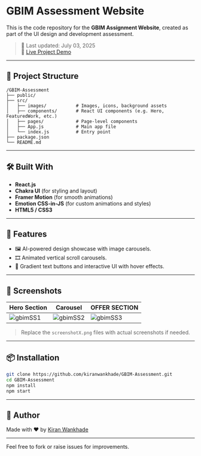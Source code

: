 # GBIM Assessment Website

This is the code repository for the **GBIM Assignment Website**, created as part of the UI design and development assessment.

> 📅 Last updated: July 03, 2025  
> 🔗 [Live Project Demo]((https://gbim-assesment-five.vercel.app/))

---

## 📁 Project Structure

```
/GBIM-Assessment
├── public/
├── src/
│   ├── images/           # Images, icons, background assets
│   ├── components/       # React UI components (e.g. Hero, FeaturedWork, etc.)
│   ├── pages/            # Page-level components
│   ├── App.js            # Main app file
│   └── index.js          # Entry point
├── package.json
└── README.md
```

---

## 🛠️ Built With

- **React.js**
- **Chakra UI** (for styling and layout)
- **Framer Motion** (for smooth animations)
- **Emotion CSS-in-JS** (for custom animations and styles)
- **HTML5 / CSS3**

---

## 🚀 Features
- 🖼️ AI-powered design showcase with image carousels.
- 🎞️ Animated vertical scroll carousels.
- 🧠 Gradient text buttons and interactive UI with hover effects.

---

## 📸 Screenshots

| Hero Section | Carousel | OFFER SECTION  |
|--------------|----------------|----------|
| ![gbimSS1](https://github.com/user-attachments/assets/b4264440-0557-44c4-a3f1-39d511c485ac) | ![gbimSS2](https://github.com/user-attachments/assets/ba31c9ac-3472-495d-9d01-9ed1d27b1a84) |![gbimSS3](https://github.com/user-attachments/assets/fb648cfe-dc0f-4e81-add2-510b50ee60d9)


> Replace the `screenshotX.png` files with actual screenshots if needed.

---

## 📦 Installation

```bash
git clone https://github.com/kiranwankhade/GBIM-Assessment.git
cd GBIM-Assessment
npm install
npm start
```

---

## 🤝 Author

Made with ❤️ by [Kiran Wankhade](https://github.com/kiranwankhade)

---

Feel free to fork or raise issues for improvements.
